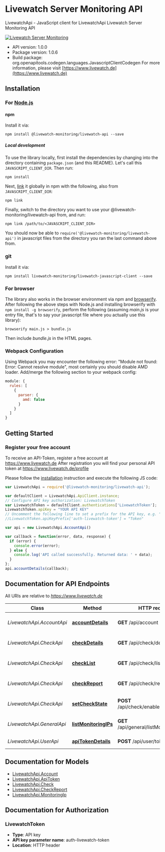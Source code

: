 # Livewatch Server Monitoring API

LivewatchApi - JavaScript client for LivewatchApi
Livewatch Server Monitoring API

[![Livewatch Server Monitoring](https://www.livewatch.de/build/media/external/logo.png)](https://www.livewatch.de)

- API version: 1.0.0
- Package version: 1.0.6
- Build package: org.openapitools.codegen.languages.JavascriptClientCodegen
For more information, please visit [https://www.livewatch.de](https://www.livewatch.de)

## Installation

### For [Node.js](https://nodejs.org/)

#### npm

Install it via:

```shell
npm install @livewatch-monitoring/livewatch-api --save
```

##### Local development

To use the library locally, first install the dependencies by changing into the directory containing `package.json` (and this README). Let's call this `JAVASCRIPT_CLIENT_DIR`. Then run:

```shell
npm install
```

Next, [link](https://docs.npmjs.com/cli/link) it globally in npm with the following, also from `JAVASCRIPT_CLIENT_DIR`:

```shell
npm link
```

Finally, switch to the directory you want to use your @livewatch-monitoring/livewatch-api from, and run:

```shell
npm link /path/to/<JAVASCRIPT_CLIENT_DIR>
```

You should now be able to `require('@livewatch-monitoring/livewatch-api')` in javascript files from the directory you ran the last command above from.

### git

Install it via:

```shell
npm install livewatch-monitoring/livewatch-javascript-client --save
```

### For browser

The library also works in the browser environment via npm and [browserify](http://browserify.org/). After following the above steps with Node.js and installing browserify with `npm install -g browserify`, perform the following (assuming *main.js* is your entry file, that's to say your javascript file where you actually use this library):

```shell
browserify main.js > bundle.js
```

Then include *bundle.js* in the HTML pages.

### Webpack Configuration

Using Webpack you may encounter the following error: "Module not found: Error:
Cannot resolve module", most certainly you should disable AMD loader. Add/merge
the following section to your webpack config:

```javascript
module: {
  rules: [
    {
      parser: {
        amd: false
      }
    }
  ]
}
```

## Getting Started

### Register your free account

To receive an API-Token, register a free account at https://www.livewatch.de
After registration you will find your personal API token at https://www.livewatch.de/profile

Please follow the [installation](#installation) instruction and execute the following JS code:

```javascript
var LivewatchApi = require('@livewatch-monitoring/livewatch-api');

var defaultClient = LivewatchApi.ApiClient.instance;
// Configure API key authorization: LivewatchToken
var LivewatchToken = defaultClient.authentications['LivewatchToken'];
LivewatchToken.apiKey = "YOUR API KEY"
// Uncomment the following line to set a prefix for the API key, e.g. "Token" (defaults to null)
//LivewatchToken.apiKeyPrefix['auth-livewatch-token'] = "Token"

var api = new LivewatchApi.AccountApi()

var callback = function(error, data, response) {
  if (error) {
    console.error(error);
  } else {
    console.log('API called successfully. Returned data: ' + data);
  }
};
api.accountDetails(callback);

```

## Documentation for API Endpoints

All URIs are relative to *https://www.livewatch.de*

Class | Method | HTTP request | Description
------------ | ------------- | ------------- | -------------
*LivewatchApi.AccountApi* | [**accountDetails**](docs/AccountApi.md#accountDetails) | **GET** /api/account | Get Account details
*LivewatchApi.CheckApi* | [**checkDetails**](docs/CheckApi.md#checkDetails) | **GET** /api/check/details/{uuid} | Get details of one check
*LivewatchApi.CheckApi* | [**checkList**](docs/CheckApi.md#checkList) | **GET** /api/check/list/{page} | List all your checks configured
*LivewatchApi.CheckApi* | [**checkReport**](docs/CheckApi.md#checkReport) | **GET** /api/check/report/{uuid} | Get details of one check
*LivewatchApi.CheckApi* | [**setCheckState**](docs/CheckApi.md#setCheckState) | **POST** /api/check/enable/{uuid}/{state} | Enable or disable a check
*LivewatchApi.GeneralApi* | [**listMonitoringIPs**](docs/GeneralApi.md#listMonitoringIPs) | **GET** /api/general/listMonitoringIPs | List all our IPs with details
*LivewatchApi.UserApi* | [**apiTokenDetails**](docs/UserApi.md#apiTokenDetails) | **POST** /api/user/token | Get your API-Token


## Documentation for Models

 - [LivewatchApi.Account](docs/Account.md)
 - [LivewatchApi.ApiToken](docs/ApiToken.md)
 - [LivewatchApi.Check](docs/Check.md)
 - [LivewatchApi.CheckReport](docs/CheckReport.md)
 - [LivewatchApi.MonitoringIp](docs/MonitoringIp.md)


## Documentation for Authorization



### LivewatchToken


- **Type**: API key
- **API key parameter name**: auth-livewatch-token
- **Location**: HTTP header

